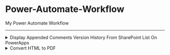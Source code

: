 # Power-Automate-Workflow
My Power Automate Workflow
***
<details>
  <summary>Display Appended Comments Version History From SharePoint List On PowerApps</summary>
  <br>
  
![image](https://user-images.githubusercontent.com/19554935/71584601-4a40f280-2ae1-11ea-84f0-89d158f43a2c.png)

</details>

<details>
  <summary>Convert HTML to PDF</summary>
  <br>
  
![image](https://user-images.githubusercontent.com/19554935/83697081-0b512480-a5cc-11ea-90fc-f0416f2b2c74.png)

</details>

